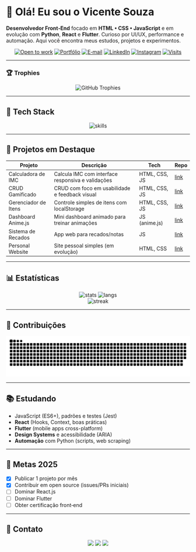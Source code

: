 # 👋 Olá! Eu sou o **Vicente Souza**

**Desenvolvedor Front‑End** focado em **HTML • CSS • JavaScript** e em evolução com **Python**, **React** e **Flutter**. Curioso por UI/UX, performance e automação. Aqui você encontra meus estudos, projetos e experimentos.

<div align="center">

[![Open to work](https://img.shields.io/badge/Open%20to%20work-yes-success?style=for-the-badge)](#)
[![Portfólio](https://img.shields.io/badge/Portf%C3%B3lio-em_breve-informational?style=for-the-badge)](#)
[![E‑mail](https://img.shields.io/badge/Gmail-vicenteesouza371%40gmail.com-red?style=for-the-badge\&logo=gmail\&logoColor=white)](mailto:vicenteesouza371@gmail.com)
[![LinkedIn](https://img.shields.io/badge/LinkedIn-vicente--de--souza-0077B5?style=for-the-badge\&logo=linkedin\&logoColor=white)](https://www.linkedin.com/in/vicente-de-souza-146b4527a/)
[![Instagram](https://img.shields.io/badge/Instagram-@vicente__de__souza__-E4405F?style=for-the-badge\&logo=instagram\&logoColor=white)](https://www.instagram.com/vicente_de_souza_/)
[![Visits](https://komarev.com/ghpvc/?username=Souza371\&style=for-the-badge\&color=blueviolet)](#)

</div>

---

### 🏆 Trophies

<div align="center">
  <img src="https://github-profile-trophy.vercel.app/?username=Souza371&theme=darkhub&row=1&column=7" alt="GitHub Trophies" />
</div>

---

## 🧰 Tech Stack

<div align="center">
  <img src="https://skillicons.dev/icons?i=html,css,js,python,react,flutter,nodejs,git,linux,vscode" alt="skills"/>
</div>

---

## 🚀 Projetos em Destaque

| Projeto              | Descrição                                         | Tech          | Repo                                                                             |
| -------------------- | ------------------------------------------------- | ------------- | -------------------------------------------------------------------------------- |
| Calculadora de IMC   | Calcula IMC com interface responsiva e validações | HTML, CSS, JS | [link](https://github.com/Souza371/-Calculadora-de-IMC)                          |
| CRUD Gamificado      | CRUD com foco em usabilidade e feedback visual    | HTML, CSS, JS | [link](https://github.com/Souza371/Projeto-Final-CRUD-Gamificado)                |
| Gerenciador de Itens | Controle simples de itens com localStorage        | HTML, CSS, JS | [link](https://github.com/Souza371/gerenciador_itens)                            |
| Dashboard Anime.js   | Mini dashboard animado para treinar animações     | JS (anime.js) | [link](https://github.com/Souza371/Mini-Projeto-Dashboard-de-Anima-es-Anime.js-) |
| Sistema de Recados   | App web para recados/notas                        | JS            | [link](https://github.com/Souza371/Projeto-Final-Sistema-de-Recados)             |
| Personal Website     | Site pessoal simples (em evolução)                | HTML, CSS     | [link](https://github.com/Souza371/PersonalWebsite)                              |

---

## 📊 Estatísticas

<div align="center">
  <img width="49%" src="https://github-readme-stats.vercel.app/api?username=Souza371&show_icons=true&theme=dracula&include_all_commits=true" alt="stats"/>
  <img width="49%" src="https://github-readme-stats.vercel.app/api/top-langs/?username=Souza371&layout=compact&langs_count=8&theme=dracula" alt="langs"/>
</div>

<div align="center">
  <img src="https://streak-stats.demolab.com?user=Souza371&theme=dark&date_format=j%20M%5B%20Y%5D" alt="streak"/>
</div>

---

## 🐍 Contribuições

<div align="center">
  <img src="https://raw.githubusercontent.com/Souza371/Souza371/output/github-contribution-grid-snake-dark.svg" alt="snake animation"/>
</div>

---

## 📚 Estudando

* JavaScript (ES6+), padrões e testes (Jest)
* **React** (Hooks, Context, boas práticas)
* **Flutter** (mobile apps cross-platform)
* **Design Systems** e acessibilidade (ARIA)
* **Automação** com Python (scripts, web scraping)

---

## 🎯 Metas 2025

* [x] Publicar 1 projeto por mês
* [x] Contribuir em open source (issues/PRs iniciais)
* [ ] Dominar React.js
* [ ] Dominar Flutter
* [ ] Obter certificação front‑end

---

## 💬 Contato

<div align="center">
  <a href="mailto:vicenteesouza371@gmail.com"><img src="https://img.shields.io/badge/Email-D14836?style=for-the-badge&logo=gmail&logoColor=white"/></a>
  <a href="https://www.linkedin.com/in/vicente-de-souza-146b4527a/"><img src="https://img.shields.io/badge/LinkedIn-0077B5?style=for-the-badge&logo=linkedin&logoColor=white"/></a>
  <a href="https://www.instagram.com/vicente_de_souza_/"><img src="https://img.shields.io/badge/Instagram-E4405F?style=for-the-badge&logo=instagram&logoColor=white"/></a>
</div>
